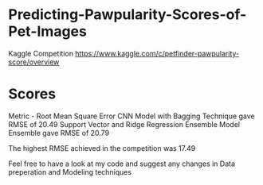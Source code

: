 # Predicting-Pawpularity-Scores-of-Pet-Images
Kaggle Competition
https://www.kaggle.com/c/petfinder-pawpularity-score/overview

# Scores 
Metric - Root Mean Square Error
CNN Model with Bagging Technique gave RMSE of 20.49
Support Vector and Ridge Regression Ensemble  Model Ensemble gave RMSE of 20.79 

The highest RMSE achieved in the competition was 17.49

Feel free to have a look at my code and suggest any changes in Data preperation and Modeling techniques
